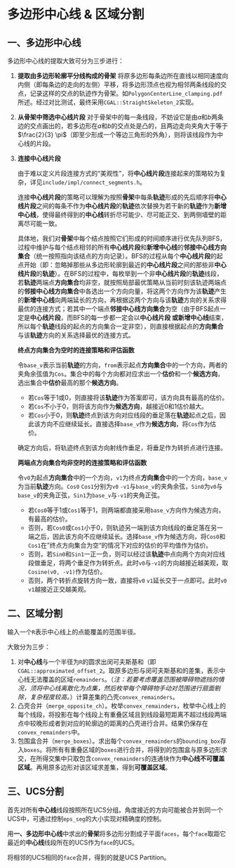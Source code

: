 # 多边形中心线 & 区域分割

## 一、多边形中心线

多边形中心线的提取大致可分为三步进行：

1. **提取由多边形轮廓平分线构成的骨架**
   将原多边形每条边所在直线以相同速度向内侧（即每条边的走向的左侧）平移，将多边形顶点也视为相邻两条线段的交点，记录这样的交点的轨迹作为骨架。如`PolygonCenterLine_clamping.pdf`所述。经过对比测试，最终采用`CGAL::StraightSkeleton_2`实现。

1. **从骨架中筛选中心线片段**
   对于骨架中的每一条线段，不妨设它是由$a$和$b$两条边的交点画出的，若多边形在$a$和$b$的交点处是凸的，且两边走向夹角大于等于$\frac{2}{3} \pi$（即至少形成一个等边三角形的外角），则将该线段作为中心线的片段。

1. **连接中心线片段**

   由于难以定义片段连接方式的“美观性”，将**中心线片段**连接起来的策略较为复杂，详见`include/impl/connect_segments.h`。

   连接**中心线片段**的策略可以理解为按照**骨架**中每条**轨迹**形成的先后顺序将**中心线片段**之间的每条不作为**中心线片段**的**轨迹**依次替换为若干新的**轨迹**作为**新增中心线**，使得最终得到的**中心线**转折尽可能少、尽可能正交、到两侧墙壁的距离尽可能一致。

   具体地，我们对**骨架**中每个结点按照它们形成的时间顺序进行优先队列BFS，过程中维护与每个结点相邻的所有**中心线片段**和**新增中心线**的**邻接中心线方向集合**（统一按照指向该结点的方向记录）。BFS的过程从每个**中心线片段**的起点开始（即：忽略掉那些从多边形轮廓到最近的**中心线片段**之间的那些非**中心线片段**的**轨迹**）。在BFS的过程中，每枚举到一个非**中心线片段**的**轨迹**线段，若**轨迹**两端点**方向集合**均非空，就按照局部最优策略从当前时刻该轨迹两端点的**邻接中心线方向集合**中各选出一个方向向量，将这两个方向作为该**轨迹**产生的**新增中心线**向两端延长的方向，再根据这两个方向与该**轨迹**方向的关系求得最优的连接方式；若其中一个端点**邻接中心线方向集合**为空（由于BFS起点一定是**中心线片段**，而BFS的每一步都一定会以**中心线片段 **或**新增中心线**结束，所以每个**轨迹**线段的起点的方向集合一定非空），则直接根据起点的**方向集合**与该**轨迹**方向的关系选择最优的连接方式。

   **终点方向集合为空时的连接策略和评估函数**

   令`base_v`表示当前**轨迹**的方向，`from`表示起点**方向集合**中的一个方向，两者的夹角余弦值为`Cos`。集合中的每个方向都对应求出一个**估价**和一个**候选方向**，选出集合中**估价**最高的那个**候选方向**。

   - 若`Cos`等于1或0，则直接将该**轨迹**作为答案即可，该方向具有最高的估价。
   - 若`Cos`不小于0，则将该方向作为**候选方向**，越接近0和1估价越大。
   - 若`Cos`小于0，则**轨迹**终点到该方向对应线段的垂足落在**轨迹**起点之后，因此该方向不应继续延长。直接选择`base_v`作为**候选方向**，将`Cos`作为估价。

   确定方向后，将轨迹终点到该方向射线作垂足，将垂足作为转折点进行连接。

   **两端点方向集合均非空时的连接策略和评估函数**

   令`v0`为起点**方向集合**中的一个方向，`v1`为终点**方向集合**中的一个方向，`base_v`为当前**轨迹**方向。`Cos0` `Cos1`分别为`v0` `-v1`与`base_v`的夹角余弦，`Sin0`为`v0`与`base_v`的夹角正弦，`Sin1`为`base_v`与`-v1`的夹角正弦。

   - 若`Cos0`等于1或`Cos1`等于1，则两端都直接采用`base_v`方向作为候选方向，有最高的估价。
   - 否则，若`Cos0`或`Cos1`小于0，则轨迹另一端到该方向线段的垂足落在另一端之后，因此该方向不应继续延长。选择`base_v`作为候选方向，将`Cos0`和`Cos1`在”终点方向集合为空“的情况下对应的估价的平均值作为估价。
   - 否则，若`Sin0`和`Sin1`一正一负，则可以经过该**轨迹**中点向两个方向对应线段做垂足，将两个垂足作为转折点。此时`v0`与`-v1`的方向越接近越美观，取`Cosine(v0, -v1)`作为估价。
   - 否则，两个转折点旋转方向一致，直接将`v0` `v1`延长交于一点即可。此时`v0` `v1`越接近正交越美观。

   

## 二、区域分割

输入一个`R`表示中心线上的点能覆盖的范围半径。

大致分为三步：

1. 对**中心线**与一个半径为`R`的圆求出闵可夫斯基和（即`CGAL::approximated_offset_2`。取原多边形与闵可夫斯基和的差集，表示中心线无法覆盖的区域`remainders`。（*注：若要考虑覆盖范围被障碍物遮挡的情况，须将中心线离散化为点集，然后枚举每个障碍物手动对范围进行扇面剔除，复杂程度较高。*）计算差集的凸壳`convex_remainders`。
1. 凸壳合并（`merge_opposite_ch`）。枚举`convex_remainders`，枚举中心线上的每个线段，将投影在每个线段上有重叠区域且到线段最短距离不超过线段两端点中较晚形成者到对应的轮廓边的距离的凸壳进行合并。结果仍保存在`convex_remainders`中。
1. 包围盒合并（`merge_boxes`）。求出每个`convex_remainders`的`bounding_box`存入`boxes`。将所有有重叠区域的`boxes`进行合并，将得到的包围盒与原多边形求交，在所得交集中只取包含`convex_remainders`的连通块作为**中心线不可覆盖区域**。再用原多边形对该区域求差集，得到**可覆盖区域**。

## 三、UCS分割

首先对所有**中心线**线段按照所在UCS分组。角度接近的方向可能被合并到同一个UCS中，可通过控制`eps_seg`的大小实现对精确度的控制。

用**一、多边形中心线**中求出的**骨架**将多边形分割成子平面`faces`，每个`face`取距它最近的**中心线**线段所在的UCS作为`face`的UCS。

将相邻的UCS相同的`face`合并，得到的就是UCS Partition。
